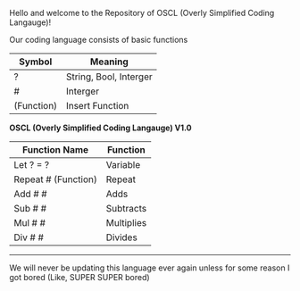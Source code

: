 Hello and welcome to the Repository of OSCL (Overly Simplified Coding Langauge)!

Our coding language consists of basic functions

| Symbol | Meaning |
| --- | --- |
| ?                    | String, Bool, Interger |
| #                    | Interger               |
| (Function)           | Insert Function        |

**OSCL (Overly Simplified Coding Langauge) V1.0**

| Function Name | Function |
| --- | --- |
| Let ? = ?           | Variable   |
| Repeat # (Function) | Repeat     |
| Add # #             | Adds       |
| Sub # #             | Subtracts  |
| Mul # #             | Multiplies |
| Div # #             | Divides    |

---------------

We will never be updating this language ever again unless for some reason I got bored (Like, SUPER SUPER bored)
